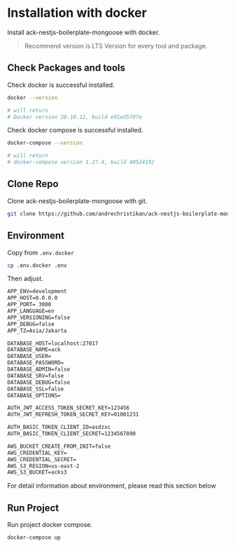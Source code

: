 # Installation with docker

Install ack-nestjs-boilerplate-mongoose with docker. 

> Recommend version is LTS Version for every tool and package.

## Check Packages and tools

Check docker is successful installed.

```bash
docker --version

# will return 
# Docker version 20.10.12, build e91ed5707e
```

Check docker compose is successful installed.

```bash
docker-compose --version

# will return
# docker-compose version 1.27.4, build 40524192
```

## Clone Repo

Clone ack-nestjs-boilerplate-mongoose with git.

```bash
git clone https://github.com/andrechristikan/ack-nestjs-boilerplate-mongoose
```

## Environment

Copy from `.env.docker`

```bash
cp .env.docker .env
```

Then adjust.

```txt
APP_ENV=development
APP_HOST=0.0.0.0
APP_PORT= 3000
APP_LANGUAGE=en
APP_VERSIONING=false
APP_DEBUG=false
APP_TZ=Asia/Jakarta

DATABASE_HOST=localhost:27017
DATABASE_NAME=ack
DATABASE_USER=
DATABASE_PASSWORD=
DATABASE_ADMIN=false
DATABASE_SRV=false
DATABASE_DEBUG=false
DATABASE_SSL=false
DATABASE_OPTIONS=

AUTH_JWT_ACCESS_TOKEN_SECRET_KEY=123456
AUTH_JWT_REFRESH_TOKEN_SECRET_KEY=01001231

AUTH_BASIC_TOKEN_CLIENT_ID=asdzxc
AUTH_BASIC_TOKEN_CLIENT_SECRET=1234567890

AWS_BUCKET_CREATE_FROM_INIT=false
AWS_CREDENTIAL_KEY=
AWS_CREDENTIAL_SECRET=
AWS_S3_REGION=us-east-2
AWS_S3_BUCKET=acks3
```

For detail information about environment, please read this section below

<button-jump-to name="Usage Document section Environment" link="/usage/environment.md"></button-jump-to>

## Run Project

Run project docker compose.

```bash
docker-compose up
```
